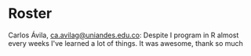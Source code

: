# Roster

Carlos Ávila, ca.avilag@uniandes.edu.co: Despite I program in R almost every weeks I've learned a lot of things. It was awesome, thank so much